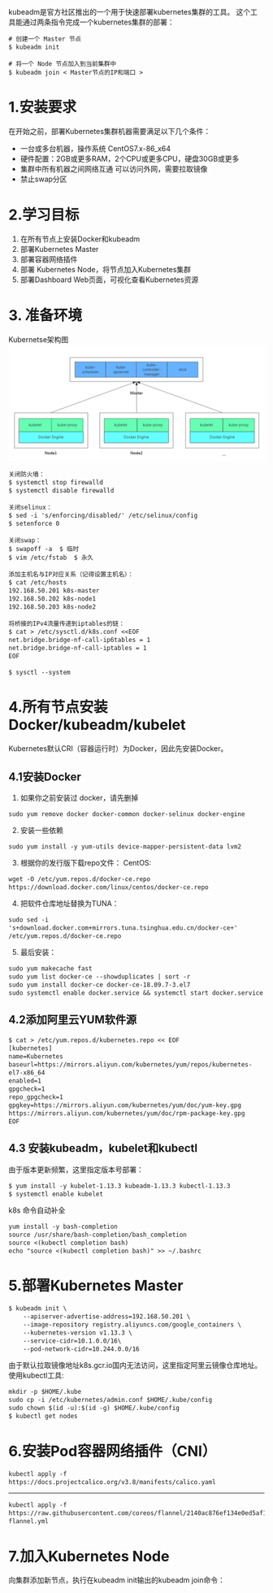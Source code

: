kubeadm是官方社区推出的一个用于快速部署kubernetes集群的工具。
这个工具能通过两条指令完成一个kubernetes集群的部署：

```shell
# 创建一个 Master 节点
$ kubeadm init
 
# 将一个 Node 节点加入到当前集群中
$ kubeadm join < Master节点的IP和端口 >
```

# 1.安装要求
在开始之前，部署Kubernetes集群机器需要满足以下几个条件：
+ 一台或多台机器，操作系统 CentOS7.x-86_x64
+ 硬件配置：2GB或更多RAM，2个CPU或更多CPU，硬盘30GB或更多
+ 集群中所有机器之间网络互通 可以访问外网，需要拉取镜像
+ 禁止swap分区

# 2.学习目标
1. 在所有节点上安装Docker和kubeadm
2. 部署Kubernetes Master
3. 部署容器网络插件
4. 部署 Kubernetes Node，将节点加入Kubernetes集群
5. 部署Dashboard Web页面，可视化查看Kubernetes资源

# 3. 准备环境
Kubernetse架构图
![Image text](./pic/kubernetes架构图.png)

```shell
关闭防火墙：
$ systemctl stop firewalld
$ systemctl disable firewalld
 
关闭selinux：
$ sed -i 's/enforcing/disabled/' /etc/selinux/config
$ setenforce 0
 
关闭swap：
$ swapoff -a  $ 临时
$ vim /etc/fstab  $ 永久
 
添加主机名与IP对应关系（记得设置主机名）： 
$ cat /etc/hosts
192.168.50.201 k8s-master
192.168.50.202 k8s-node1
192.168.50.203 k8s-node2
 
将桥接的IPv4流量传递到iptables的链： 
$ cat > /etc/sysctl.d/k8s.conf <<EOF
net.bridge.bridge-nf-call-ip6tables = 1
net.bridge.bridge-nf-call-iptables = 1
EOF

$ sysctl --system
```

# 4.所有节点安装Docker/kubeadm/kubelet
Kubernetes默认CRI（容器运行时）为Docker，因此先安装Docker。 
## 4.1安装Docker
1. 如果你之前安装过 docker，请先删掉
```shell
sudo yum remove docker docker-common docker-selinux docker-engine
```
2. 安装一些依赖
```shell
sudo yum install -y yum-utils device-mapper-persistent-data lvm2
```
3. 根据你的发行版下载repo文件：
CentOS:
```shell
wget -O /etc/yum.repos.d/docker-ce.repo https://download.docker.com/linux/centos/docker-ce.repo
```
4. 把软件仓库地址替换为TUNA：
```shell
sudo sed -i 's+download.docker.com+mirrors.tuna.tsinghua.edu.cn/docker-ce+' /etc/yum.repos.d/docker-ce.repo
```
5. 最后安装：
```shell
sudo yum makecache fast
sudo yum list docker-ce --showduplicates | sort -r
sudo yum install docker-ce docker-ce-18.09.7-3.el7
sudo systemctl enable docker.service && systemctl start docker.service
```

## 4.2添加阿里云YUM软件源
```shell
$ cat > /etc/yum.repos.d/kubernetes.repo << EOF
[kubernetes]
name=Kubernetes
baseurl=https://mirrors.aliyun.com/kubernetes/yum/repos/kubernetes-el7-x86_64
enabled=1
gpgcheck=1
repo_gpgcheck=1
gpgkey=https://mirrors.aliyun.com/kubernetes/yum/doc/yum-key.gpg  https://mirrors.aliyun.com/kubernetes/yum/doc/rpm-package-key.gpg
EOF
```

## 4.3 安装kubeadm，kubelet和kubectl
由于版本更新频繁，这里指定版本号部署：
```shell
$ yum install -y kubelet-1.13.3 kubeadm-1.13.3 kubectl-1.13.3
$ systemctl enable kubelet
```
k8s 命令自动补全 
```
yum install -y bash-completion
source /usr/share/bash-completion/bash_completion
source <(kubectl completion bash)
echo "source <(kubectl completion bash)" >> ~/.bashrc
```

# 5.部署Kubernetes Master
```shell
$ kubeadm init \  
    --apiserver-advertise-address=192.168.50.201 \  
    --image-repository registry.aliyuncs.com/google_containers \  
    --kubernetes-version v1.13.3 \  
    --service-cidr=10.1.0.0/16\  
    --pod-network-cidr=10.244.0.0/16
```

由于默认拉取镜像地址k8s.gcr.io国内无法访问，这里指定阿里云镜像仓库地址。
使用kubectl工具:
```shell
mkdir -p $HOME/.kube
sudo cp -i /etc/kubernetes/admin.conf $HOME/.kube/config
sudo chown $(id -u):$(id -g) $HOME/.kube/config
$ kubectl get nodes
```
# 6.安装Pod容器网络插件（CNI）
```Calico
kubectl apply -f https://docs.projectcalico.org/v3.8/manifests/calico.yaml
```
---
```flannel
kubectl apply -f https://raw.githubusercontent.com/coreos/flannel/2140ac876ef134e0ed5af15c65e414cf26827915/Documentation/kube-flannel.yml
```

# 7.加入Kubernetes Node
向集群添加新节点，执行在kubeadm init输出的kubeadm join命令：
